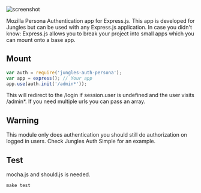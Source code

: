 ![screenshot](https://raw.github.com/Enome/jungles/master/auth-persona/screenshot.png)

Mozilla Persona Authentication app for Express.js. This app is developed for Jungles but can be used with any Express.js application. In case you didn't know: Express.js allows you to break your project into small apps which you can mount onto a base app.

## Mount

```js
var auth = require('jungles-auth-persona');
var app = express(); // Your app
app.use(auth.init('/admin*'));
```

This will redirect to the /login if session.user is undefined and the user visits /admin*. If you need multiple urls you can pass an array.

## Warning

This module only does authentication you should still do authorization on logged in users. Check Jungles Auth Simple for an example.

## Test

mocha.js and should.js is needed.

```js
make test
```
